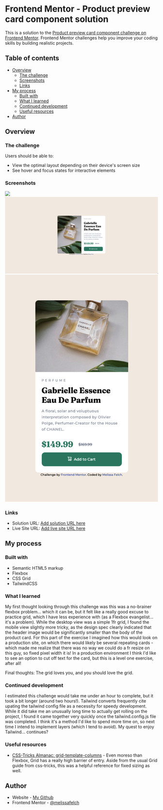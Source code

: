 # Frontend Mentor - Product preview card component solution

This is a solution to the [Product preview card component challenge on Frontend Mentor](https://www.frontendmentor.io/challenges/product-preview-card-component-GO7UmttRfa). Frontend Mentor challenges help you improve your coding skills by building realistic projects. 

## Table of contents

- [Overview](#overview)
  - [The challenge](#the-challenge)
  - [Screenshots](#screenshots)
  - [Links](#links)
- [My process](#my-process)
  - [Built with](#built-with)
  - [What I learned](#what-i-learned)
  - [Continued development](#continued-development)
  - [Useful resources](#useful-resources)
- [Author](#author)

## Overview

### The challenge

Users should be able to:

- View the optimal layout depending on their device's screen size
- See hover and focus states for interactive elements

### Screenshots

![](./screenshot.jpg)
![Finished desktop view of challenge](./images/finished_desktop.png)
![Finished mobile view of challenge](./images/finished_mobile.png)

### Links

- Solution URL: [Add solution URL here](https://your-solution-url.com)
- Live Site URL: [Add live site URL here](https://your-live-site-url.com)

## My process

### Built with

- Semantic HTML5 markup
- Flexbox
- CSS Grid
- TailwindCSS

### What I learned

My first thought looking through this challenge was this was a no-brainer flexbox problem... which it can be, but it felt like a really good
excuse to practice grid, which I have less experience with (as a Flexbox evangelist... it's a problem). While the desktop view was a simple 1fr grid,
I found the mobile view slightly more tricky, as the design spec clearly indicated that the header image would be significantly smaller than the body of the product card. For this part of the exercise I imagined how this would look on a production site, on which there would likely be several repeating cards - which made me realize that there was no way we could do a fr resize on this guy, so fixed pixel width it is! In a production environment I think I'd like to see an option to cut off text for the card, but this is a level one exercise, after all!

Final thoughts: The grid loves you, and you should love the grid.

### Continued development

I estimated this challenge would take me under an hour to complete, but it took a bit longer (around two hours!). Tailwind converts frequently cite upating the tailwind config file as a necessity for speedy development. While it did take me an unusually long time to actually get rolling on the project, I found it came together very quickly once the tailwind.config.js file was completed. I think it's a method I'd like to spend more time on, so next time I intend to implement layers (which I tend to avoid). My quest to enjoy Tailwind... continues?

### Useful resources

- [CSS-Tricks Almanac: grid-template-columns](https://css-tricks.com/almanac/properties/g/grid-template-columns/) - Even moreso than Flexbox, Grid has a really high barrier of entry. Aside from the usual Grid guide from css-tricks, this was a helpful reference for fixed sizing as well.

## Author

- Website - [My Github](https://github.com/melissafelch)
- Frontend Mentor - [@melissafelch](https://www.frontendmentor.io/profile/melissafelch)

